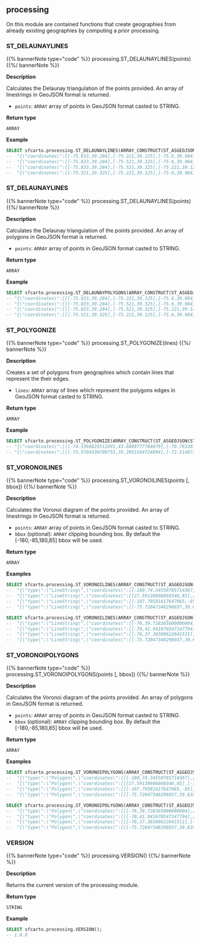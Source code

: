 ## processing

<div class="badges"><div class="core"></div></div>

On this module are contained functions that create geographies from already existing geographies by computing a prior processing.


### ST_DELAUNAYLINES

{{% bannerNote type="code" %}}
processing.ST_DELAUNAYLINES(points)
{{%/ bannerNote %}}

**Description**

Calculates the Delaunay triangulation of the points provided. An array of linestrings in GeoJSON format is returned.

* `points`: `ARRAY` array of points in GeoJSON format casted to STRING.

**Return type**

`ARRAY`

**Example**

``` sql
SELECT sfcarto.processing.ST_DELAUNAYLINES(ARRAY_CONSTRUCT(ST_ASGEOJSON(ST_POINT(-75.833, 39.284))::STRING, ST_ASGEOJSON(ST_POINT(-75.6, 39.984))::STRING, ST_ASGEOJSON(ST_POINT(-75.221, 39.125))::STRING, ST_ASGEOJSON(ST_POINT(-75.521, 39.325))::STRING));
--  "{\"coordinates\":[[-75.833,39.284],[-75.221,39.125],[-75.6,39.984],[-75.833,39.284]],\"type\":\"LineString\"}",
--  "{\"coordinates\":[[-75.833,39.284],[-75.521,39.325],[-75.6,39.984],[-75.833,39.284]],\"type\":\"LineString\"}",
--  "{\"coordinates\":[[-75.833,39.284],[-75.521,39.325],[-75.221,39.125],[-75.833,39.284]],\"type\":\"LineString\"}",
--  "{\"coordinates\":[[-75.521,39.325],[-75.221,39.125],[-75.6,39.984],[-75.521,39.325]],\"type\":\"LineString\"}"
```

### ST_DELAUNAYLINES

{{% bannerNote type="code" %}}
processing.ST_DELAUNAYLINES(points)
{{%/ bannerNote %}}

**Description**

Calculates the Delaunay triangulation of the points provided. An array of polygons in GeoJSON format is returned.

* `points`: `ARRAY` array of points in GeoJSON format casted to STRING.

**Return type**

`ARRAY`

**Example**

``` sql
SELECT sfcarto.processing.ST_DELAUNAYPOLYGONS(ARRAY_CONSTRUCT(ST_ASGEOJSON(ST_POINT(-75.833, 39.284))::STRING, ST_ASGEOJSON(ST_POINT(-75.6, 39.984))::STRING, ST_ASGEOJSON(ST_POINT(-75.221, 39.125))::STRING, ST_ASGEOJSON(ST_POINT(-75.521, 39.325))::STRING));
-- "{\"coordinates\":[[[-75.833,39.284],[-75.221,39.125],[-75.6,39.984],[-75.833,39.284]]],\"type\":\"Polygon\"}",
-- "{\"coordinates\":[[[-75.833,39.284],[-75.521,39.325],[-75.6,39.984],[-75.833,39.284]]],\"type\":\"Polygon\"}",
-- "{\"coordinates\":[[[-75.833,39.284],[-75.521,39.325],[-75.221,39.125],[-75.833,39.284]]],\"type\":\"Polygon\"}",
-- "{\"coordinates\":[[[-75.521,39.325],[-75.221,39.125],[-75.6,39.984],[-75.521,39.325]]],\"type\":\"Polygon\"}"
```


### ST_POLYGONIZE

{{% bannerNote type="code" %}}
processing.ST_POLYGONIZE(lines)
{{%/ bannerNote %}}

**Description**

Creates a set of polygons from geographies which contain lines that represent the their edges.

* `lines`: `ARRAY` array of lines which represent the polygons edges in GeoJSON format casted to STRING.

**Return type**

`ARRAY`

**Example**

``` sql
SELECT sfcarto.processing.ST_POLYGONIZE(ARRAY_CONSTRUCT(ST_ASGEOJSON(ST_GEOGRAPHYFROMWKT('LINESTRING(-74.5366825512491 43.6889777784079, -70.7632814028801 42.9679602005825, -70.2005131676838 43.8455720129728, -74.5366825512491 43.6889777784079)'))::STRING,ST_ASGEOJSON(ST_GEOGRAPHYFROMWKT('LINESTRING(-73.9704330709753 35.3953164724094, -72.514071762468 36.5823995124737, -73.3262122666779 41.2706174323278, -73.9704330709753 35.3953164724094)'))::STRING));
-- "{\"coordinates\":[[[-74.5366825512491,43.6889777784079],[-70.7632814028801,42.9679602005825],[-70.2005131676838,43.8455720129728],[-74.5366825512491,43.6889777784079]]],\"type\":\"Polygon\"}",
-- "{\"coordinates\":[[[-73.9704330709753,35.3953164724094],[-72.514071762468,36.5823995124737],[-73.3262122666779,41.2706174323278],[-73.9704330709753,35.3953164724094]]],\"type\":\"Polygon\"}"
```

### ST_VORONOILINES

{{% bannerNote type="code" %}}
processing.ST_VORONOILINES(points [, bbox])
{{%/ bannerNote %}}

**Description**

Calculates the Voronoi diagram of the points provided. An array of linestrings in GeoJSON format is returned.

* `points`: `ARRAY` array of points in GeoJSON format casted to STRING.
* `bbox` (optional): `ARRAY` clipping bounding box. By default the [-180,-85,180,85] bbox will be used.

**Return type**

`ARRAY`

**Examples**

``` sql
SELECT sfcarto.processing.ST_VORONOILINES(ARRAY_CONSTRUCT(ST_ASGEOJSON(ST_POINT(-75.833, 39.284))::STRING, ST_ASGEOJSON(ST_POINT(-75.6, 39.984))::STRING, ST_ASGEOJSON(ST_POINT(-75.221, 39.125))::STRING, ST_ASGEOJSON(ST_POINT(-75.521, 39.325))::STRING));
--  "{\"type\":\"LineString\",\"coordinates\":[[-180,74.34550785714367],[-75.72047348298037,39.63532260219203],[-75.6178875502008,38.854668674698786],[-107.79581617647065,-85],[-180,-85],[-180,74.34550785714367]]}",
--  "{\"type\":\"LineString\",\"coordinates\":[[27.59130606860346,85],[-75.04333534909291,39.716496976360624],[-75.72047348298037,39.63532260219203],[-180,74.34550785714367],[-180,85],[27.59130606860346,85]]}",
--  "{\"type\":\"LineString\",\"coordinates\":[[-107.79581617647065,-85],[-75.6178875502008,38.854668674698786],[-75.04333534909291,39.716496976360624],[27.59130606860346,85],[180,85],[180,-85],[-107.79581617647065,-85]]}",
--  "{\"type\":\"LineString\",\"coordinates\":[[-75.72047348298037,39.63532260219203],[-75.04333534909291,39.716496976360624],[-75.6178875502008,38.854668674698786],[-75.72047348298037,39.63532260219203]]}"
```

``` sql
SELECT sfcarto.processing.ST_VORONOILINES(ARRAY_CONSTRUCT(ST_ASGEOJSON(ST_POINT(-75.833, 39.284))::STRING, ST_ASGEOJSON(ST_POINT(-75.6, 39.984))::STRING, ST_ASGEOJSON(ST_POINT(-75.221, 39.125))::STRING, ST_ASGEOJSON(ST_POINT(-75.521, 39.325))::STRING), ARRAY_CONSTRUCT(-76.0, 35.0, -70.0, 45.0));
--  "{\"type\":\"LineString\",\"coordinates\":[[-76,39.728365000000004],[-75.72047348298037,39.63532260219203],[-75.6178875502008,38.854668674698786],[-76,37.38389622641511],[-76,39.728365000000004]]}",
--  "{\"type\":\"LineString\",\"coordinates\":[[-70,41.941670547147794],[-75.04333534909291,39.716496976360624],[-75.72047348298037,39.63532260219203],[-76,39.728365000000004],[-76,45],[-70,45],[-70,41.941670547147794]]}",
--  "{\"type\":\"LineString\",\"coordinates\":[[-76,37.38389622641511],[-75.6178875502008,38.854668674698786],[-75.04333534909291,39.716496976360624],[-70,41.941670547147794],[-70,35],[-76,35],[-76,37.38389622641511]]}",
--  "{\"type\":\"LineString\",\"coordinates\":[[-75.72047348298037,39.63532260219203],[-75.04333534909291,39.716496976360624],[-75.6178875502008,38.854668674698786],[-75.72047348298037,39.63532260219203]]}"
```

### ST_VORONOIPOLYGONS

{{% bannerNote type="code" %}}
processing.ST_VORONOIPOLYGONS(points [, bbox])
{{%/ bannerNote %}}

**Description**

Calculates the Voronoi diagram of the points provided. An array of polygons in GeoJSON format is returned.

* `points`: `ARRAY` array of points in GeoJSON format casted to STRING.
* `bbox` (optional): `ARRAY` clipping bounding box. By default the [-180,-85,180,85] bbox will be used.

**Return type**

`ARRAY`

**Examples**

``` sql
SELECT sfcarto.processing.ST_VORONOIPOLYGONS(ARRAY_CONSTRUCT(ST_ASGEOJSON(ST_POINT(-75.833, 39.284))::STRING, ST_ASGEOJSON(ST_POINT(-75.6, 39.984))::STRING, ST_ASGEOJSON(ST_POINT(-75.221, 39.125))::STRING, ST_ASGEOJSON(ST_POINT(-75.521, 39.325))::STRING));
--  "{\"type\":\"Polygon\",\"coordinates\":[[[-180,74.34550785714367],[-75.72047348298037,39.63532260219203],[-75.6178875502008,38.854668674698786],[-107.79581617647065,-85],[-180,-85],[-180,74.34550785714367]]]}",
--  "{\"type\":\"Polygon\",\"coordinates\":[[[27.59130606860346,85],[-75.04333534909291,39.716496976360624],[-75.72047348298037,39.63532260219203],[-180,74.34550785714367],[-180,85],[27.59130606860346,85]]]}",
--  "{\"type\":\"Polygon\",\"coordinates\":[[[-107.79581617647065,-85],[-75.6178875502008,38.854668674698786],[-75.04333534909291,39.716496976360624],[27.59130606860346,85],[180,85],[180,-85],[-107.79581617647065,-85]]]}",
--  "{\"type\":\"Polygon\",\"coordinates\":[[[-75.72047348298037,39.63532260219203],[-75.04333534909291,39.716496976360624],[-75.6178875502008,38.854668674698786],[-75.72047348298037,39.63532260219203]]]}"
```

``` sql
SELECT sfcarto.processing.ST_VORONOIPOLYGONS(ARRAY_CONSTRUCT(ST_ASGEOJSON(ST_POINT(-75.833, 39.284))::STRING, ST_ASGEOJSON(ST_POINT(-75.6, 39.984))::STRING, ST_ASGEOJSON(ST_POINT(-75.221, 39.125))::STRING, ST_ASGEOJSON(ST_POINT(-75.521, 39.325))::STRING), ARRAY_CONSTRUCT(-76.0, 35.0, -70.0, 45.0));
--  "{\"type\":\"Polygon\",\"coordinates\":[[[-76,39.728365000000004],[-75.72047348298037,39.63532260219203],[-75.6178875502008,38.854668674698786],[-76,37.38389622641511],[-76,39.728365000000004]]]}",
--  "{\"type\":\"Polygon\",\"coordinates\":[[[-70,41.941670547147794],[-75.04333534909291,39.716496976360624],[-75.72047348298037,39.63532260219203],[-76,39.728365000000004],[-76,45],[-70,45],[-70,41.941670547147794]]]}",
--  "{\"type\":\"Polygon\",\"coordinates\":[[[-76,37.38389622641511],[-75.6178875502008,38.854668674698786],[-75.04333534909291,39.716496976360624],[-70,41.941670547147794],[-70,35],[-76,35],[-76,37.38389622641511]]]}",
--  "{\"type\":\"Polygon\",\"coordinates\":[[[-75.72047348298037,39.63532260219203],[-75.04333534909291,39.716496976360624],[-75.6178875502008,38.854668674698786],[-75.72047348298037,39.63532260219203]]]}"
```

### VERSION

{{% bannerNote type="code" %}}
processing.VERSION()
{{%/ bannerNote %}}

**Description**

Returns the current version of the processing module.

**Return type**

`STRING`

**Example**

```sql
SELECT sfcarto.processing.VERSION();
-- 1.0.0
```